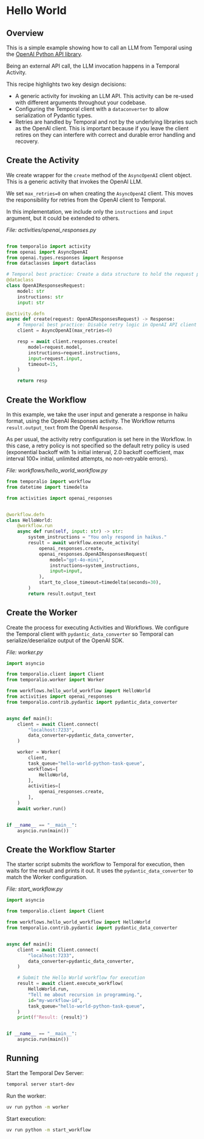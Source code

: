 # Hello World

## Overview

This is a simple example showing how to call an LLM from Temporal using the [OpenAI Python API library](https://github.com/openai/openai-python).

Being an external API call, the LLM invocation happens in a Temporal Activity.

This recipe highlights two key design decisions:

- A generic activity for invoking an LLM API. This activity can be re-used with different arguments throughout your codebase.
- Configuring the Temporal client with a `dataconverter` to allow serialization of Pydantic types.
- Retries are handled by Temporal and not by the underlying libraries such as the OpenAI client. This is important because if you leave the client retires on they can interfere with correct and durable error handling and recovery.


## Create the Activity

We create wrapper for the `create` method of the `AsyncOpenAI` client object.
This is a generic activity that invokes the OpenAI LLM.

We set `max_retries=0` on when creating the `AsyncOpenAI` client.
This moves the responsibility for retries from the OpenAI client to Temporal.

In this implementation, we include only the `instructions` and `input` argument, but it could be extended to others.

*File: activities/openai_responses.py*
```python

from temporalio import activity
from openai import AsyncOpenAI
from openai.types.responses import Response
from dataclasses import dataclass

# Temporal best practice: Create a data structure to hold the request parameters.
@dataclass
class OpenAIResponsesRequest:
    model: str
    instructions: str
    input: str

@activity.defn
async def create(request: OpenAIResponsesRequest) -> Response:
    # Temporal best practice: Disable retry logic in OpenAI API client library.
    client = AsyncOpenAI(max_retries=0)

    resp = await client.responses.create(
        model=request.model,
        instructions=request.instructions,
        input=request.input,
        timeout=15,
    )

    return resp
```

## Create the Workflow

In this example, we take the user input and generate a response in haiku format, using the OpenAI Responses activity. The
Workflow returns `result.output_text` from the OpenAI `Response`.

As per usual, the activity retry configuration is set here in the Workflow. In this case, a retry policy is not specified 
so the default retry policy is used (exponential backoff with 1s initial interval, 2.0 backoff coefficient, max interval 
100× initial, unlimited attempts, no non-retryable errors).

*File: workflows/hello_world_workflow.py*
```python
from temporalio import workflow
from datetime import timedelta

from activities import openai_responses


@workflow.defn
class HelloWorld:
    @workflow.run
    async def run(self, input: str) -> str:
        system_instructions = "You only respond in haikus."
        result = await workflow.execute_activity(
            openai_responses.create,
            openai_responses.OpenAIResponsesRequest(
                model="gpt-4o-mini",
                instructions=system_instructions,
                input=input,
            ),
            start_to_close_timeout=timedelta(seconds=30),
        )
        return result.output_text
```

## Create the Worker

Create the process for executing Activities and Workflows.
We configure the Temporal client with `pydantic_data_converter` so Temporal can serialize/deserialize output of the OpenAI SDK.

*File: worker.py*
```python
import asyncio

from temporalio.client import Client
from temporalio.worker import Worker

from workflows.hello_world_workflow import HelloWorld
from activities import openai_responses
from temporalio.contrib.pydantic import pydantic_data_converter


async def main():
    client = await Client.connect(
        "localhost:7233",
        data_converter=pydantic_data_converter,
    )

    worker = Worker(
        client,
        task_queue="hello-world-python-task-queue",
        workflows=[
            HelloWorld,
        ],
        activities=[
            openai_responses.create,
        ],
    )
    await worker.run()


if __name__ == "__main__":
    asyncio.run(main())
```

## Create the Workflow Starter

The starter script submits the workflow to Temporal for execution, then waits for the result and prints it out.
It uses the `pydantic_data_converter` to match the Worker configuration.

*File: start_workflow.py*
```python
import asyncio

from temporalio.client import Client

from workflows.hello_world_workflow import HelloWorld
from temporalio.contrib.pydantic import pydantic_data_converter


async def main():
    client = await Client.connect(
        "localhost:7233",
        data_converter=pydantic_data_converter,
    )

    # Submit the Hello World workflow for execution
    result = await client.execute_workflow(
        HelloWorld.run,
        "Tell me about recursion in programming.",
        id="my-workflow-id",
        task_queue="hello-world-python-task-queue",
    )
    print(f"Result: {result}")


if __name__ == "__main__":
    asyncio.run(main())

```

## Running

Start the Temporal Dev Server:

```bash
temporal server start-dev
```

Run the worker:

```bash
uv run python -m worker
```

Start execution:

```bash
uv run python -m start_workflow
```
